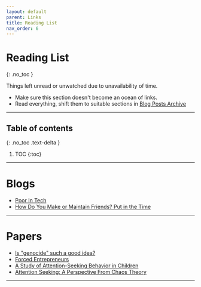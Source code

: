 ```yaml
---
layout: default
parent: Links
title: Reading List
nav_order: 6
---
```


#  Reading List
{: .no_toc }

Things left unread or unwatched due to unavailability of time.

- Make sure this section doesn't become an ocean of links.
- Read everything, shift them to suitable sections in [Blog Posts Archive](../../../docs/links/blog)

---

## Table of contents
{: .no_toc .text-delta }

1. TOC
{:toc}

---

# Blogs

- [Poor In Tech](http://megelison.com/poor-in-tech)
- [How Do You Make or Maintain Friends? Put in the Time](https://www.psychologytoday.com/us/blog/brain-waves/201803/how-do-you-make-or-maintain-friends-put-in-the-time)

---

# Papers

- [Is "genocide" such a good idea?](https://sci-hub.do/10.1111/j.1468-4446.2011.01356.x)
- [Forced Entrepreneurs](https://papers.ssrn.com/sol3/papers.cfm?abstract_id=2801637)
- [A Study of Attention-Seeking Behavior in Children](https://ttu-ir.tdl.org/bitstream/handle/2346/17096/31295001929941.pdf?sequence=1)
- [Attention Seeking: A Perspective From Chaos Theory](http://www.nmellor.com/articles/AttentionSeeking-APerspectiveFromChaosTheory.pdf)

---
